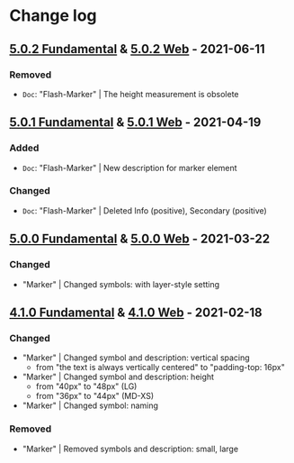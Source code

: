 # Change log

## [5.0.2 Fundamental](https://github.com/cake-hub/schwarz-sketch/tree/v5.0.2) & [5.0.2 Web](https://github.com/cake-hub/schwarz-web-sketch/tree/v5.0.2) - 2021-06-11

### Removed

* `Doc`: "Flash-Marker" | The height measurement is obsolete


## [5.0.1 Fundamental](https://github.com/cake-hub/schwarz-sketch/tree/v5.0.1) & [5.0.1 Web](https://github.com/cake-hub/schwarz-web-sketch/tree/v5.0.1) - 2021-04-19

### Added

* `Doc`: "Flash-Marker" | New description for marker element

### Changed

* `Doc`: "Flash-Marker" | Deleted Info (positive), Secondary (positive)


## [5.0.0 Fundamental](https://github.com/cake-hub/schwarz-sketch/tree/v5.0.0) & [5.0.0 Web](https://github.com/cake-hub/schwarz-web-sketch/tree/v5.0.0) - 2021-03-22

### Changed

* "Marker" | Changed symbols: with layer-style setting


## [4.1.0 Fundamental](https://github.com/cake-hub/schwarz-sketch/tree/v4.1.0) & [4.1.0 Web](https://github.com/cake-hub/schwarz-web-sketch/tree/v4.1.0) - 2021-02-18

### Changed

* "Marker" | Changed symbol and description: vertical spacing
  * from "the text is always vertically centered" to "padding-top: 16px"
* "Marker" | Changed symbol and description: height
  * from "40px" to "48px" (LG)
  * from "36px" to "44px" (MD-XS)
* "Marker" | Changed symbol: naming

### Removed

* "Marker" | Removed symbols and description: small, large
